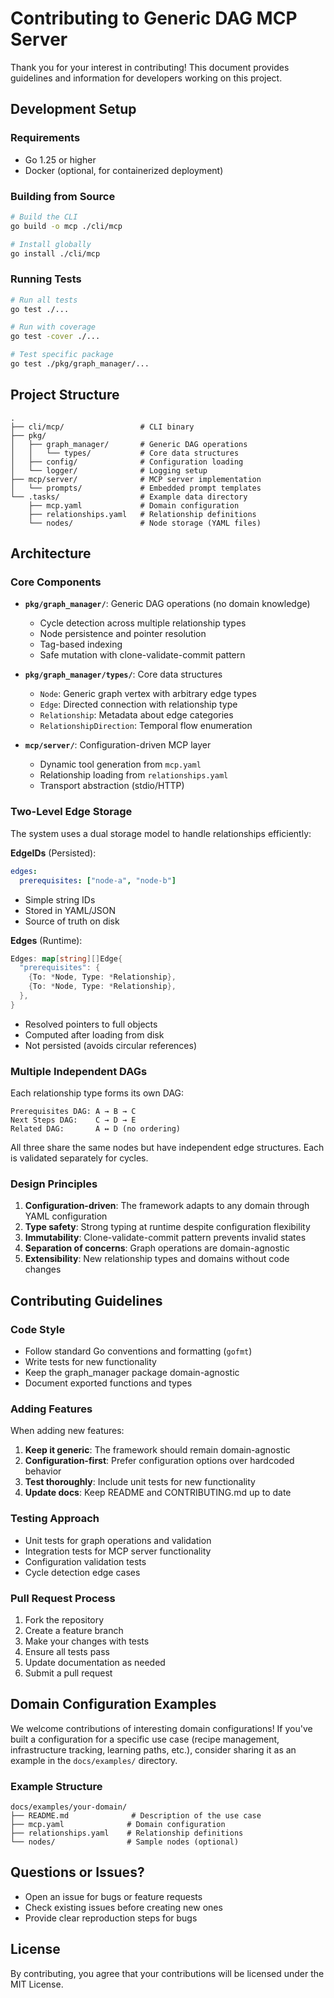 # Contributing to Generic DAG MCP Server

Thank you for your interest in contributing! This document provides guidelines and information for developers working on this project.

## Development Setup

### Requirements

- Go 1.25 or higher
- Docker (optional, for containerized deployment)

### Building from Source

```bash
# Build the CLI
go build -o mcp ./cli/mcp

# Install globally
go install ./cli/mcp
```

### Running Tests

```bash
# Run all tests
go test ./...

# Run with coverage
go test -cover ./...

# Test specific package
go test ./pkg/graph_manager/...
```

## Project Structure

```
.
├── cli/mcp/                 # CLI binary
├── pkg/
│   ├── graph_manager/       # Generic DAG operations
│   │   └── types/           # Core data structures
│   ├── config/              # Configuration loading
│   └── logger/              # Logging setup
├── mcp/server/              # MCP server implementation
│   └── prompts/             # Embedded prompt templates
└── .tasks/                  # Example data directory
    ├── mcp.yaml             # Domain configuration
    ├── relationships.yaml   # Relationship definitions
    └── nodes/               # Node storage (YAML files)
```

## Architecture

### Core Components

- **`pkg/graph_manager/`**: Generic DAG operations (no domain knowledge)
  - Cycle detection across multiple relationship types
  - Node persistence and pointer resolution
  - Tag-based indexing
  - Safe mutation with clone-validate-commit pattern

- **`pkg/graph_manager/types/`**: Core data structures
  - `Node`: Generic graph vertex with arbitrary edge types
  - `Edge`: Directed connection with relationship type
  - `Relationship`: Metadata about edge categories
  - `RelationshipDirection`: Temporal flow enumeration

- **`mcp/server/`**: Configuration-driven MCP layer
  - Dynamic tool generation from `mcp.yaml`
  - Relationship loading from `relationships.yaml`
  - Transport abstraction (stdio/HTTP)

### Two-Level Edge Storage

The system uses a dual storage model to handle relationships efficiently:

**EdgeIDs** (Persisted):
```yaml
edges:
  prerequisites: ["node-a", "node-b"]
```
- Simple string IDs
- Stored in YAML/JSON
- Source of truth on disk

**Edges** (Runtime):
```go
Edges: map[string][]Edge{
  "prerequisites": {
    {To: *Node, Type: *Relationship},
    {To: *Node, Type: *Relationship},
  },
}
```
- Resolved pointers to full objects
- Computed after loading from disk
- Not persisted (avoids circular references)

### Multiple Independent DAGs

Each relationship type forms its own DAG:
```
Prerequisites DAG: A → B → C
Next Steps DAG:    C → D → E
Related DAG:       A ↔ D (no ordering)
```

All three share the same nodes but have independent edge structures. Each is validated separately for cycles.

### Design Principles

1. **Configuration-driven**: The framework adapts to any domain through YAML configuration
2. **Type safety**: Strong typing at runtime despite configuration flexibility
3. **Immutability**: Clone-validate-commit pattern prevents invalid states
4. **Separation of concerns**: Graph operations are domain-agnostic
5. **Extensibility**: New relationship types and domains without code changes

## Contributing Guidelines

### Code Style

- Follow standard Go conventions and formatting (`gofmt`)
- Write tests for new functionality
- Keep the graph_manager package domain-agnostic
- Document exported functions and types

### Adding Features

When adding new features:

1. **Keep it generic**: The framework should remain domain-agnostic
2. **Configuration-first**: Prefer configuration options over hardcoded behavior
3. **Test thoroughly**: Include unit tests for new functionality
4. **Update docs**: Keep README and CONTRIBUTING.md up to date

### Testing Approach

- Unit tests for graph operations and validation
- Integration tests for MCP server functionality
- Configuration validation tests
- Cycle detection edge cases

### Pull Request Process

1. Fork the repository
2. Create a feature branch
3. Make your changes with tests
4. Ensure all tests pass
5. Update documentation as needed
6. Submit a pull request

## Domain Configuration Examples

We welcome contributions of interesting domain configurations! If you've built a configuration for a specific use case (recipe management, infrastructure tracking, learning paths, etc.), consider sharing it as an example in the `docs/examples/` directory.

### Example Structure

```
docs/examples/your-domain/
├── README.md              # Description of the use case
├── mcp.yaml              # Domain configuration
├── relationships.yaml    # Relationship definitions
└── nodes/                # Sample nodes (optional)
```

## Questions or Issues?

- Open an issue for bugs or feature requests
- Check existing issues before creating new ones
- Provide clear reproduction steps for bugs

## License

By contributing, you agree that your contributions will be licensed under the MIT License.
